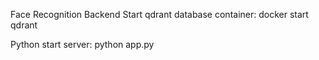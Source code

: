 Face Recognition Backend
Start qdrant database container:
docker start qdrant

Python start server:
python app.py
